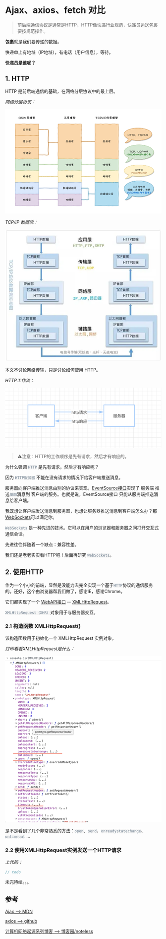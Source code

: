 # Ajax、axios、fetch 对比

> 前后端通信协议是通常是HTTP，HTTP像快递行业规范，快递员运送包裹要按规范操作。

**包裹**就是我们要传递的数据。

快递单上有地址（IP地址），有电话（用户信息），等待。

**快递员是谁呢？**

## 1. HTTP

HTTP 是前后端通信的基础，在网络分层协议中的最上层。

*网络分层协议：*

![网络分层协议](../_media/net_layer.png)

*TCP/IP 数据流：*

![tcp_ip数据流](../_media/tcp_ip_layer.png)

本文不讨论网络传输，只是讨论如何使用 HTTP。

*HTTP工作流：*

![tcp_ip数据流](../_media/http_req_res.png)

> ⚠️注意：HTTP的工作顺序是先有请求，然后才有响应的。

为什么强调 <code style="color: #708090; background-color: #F5F5F5;">HTTP</code> 是先有请求，然后才有响应呢？

因为 <code style="color: #708090; background-color: #F5F5F5;">HTTP服务器</code> 不能在没有请求的情况下给客户端推送消息。

服务器向客户端推送消息由别的协议来实现，[EventSource接口](https://developer.mozilla.org/zh-CN/docs/Server-sent_events/EventSource)实现了 服务端 推送<code style="color: #708090; background-color: #F5F5F5;">单向</code>消息到 客户端的服务。也就是说，EventSource接口 只能从服务端推送消息给客户端。

我既想让客户端发送消息到服务器，也想让服务器推送消息到客户端怎么办？那 [WebSockets](https://developer.mozilla.org/zh-CN/docs/Web/API/WebSockets_API)可以满足你。

<code style="color: #708090; background-color: #F5F5F5;">WebSockets</code> 是一种先进的技术。它可以在用户的浏览器和服务器之间打开交互式通信会话。

先进往往伴随着一个缺点：兼容性差。

我们还是老老实实看HTTP吧！后面再研究 <code style="color: #708090; background-color: #F5F5F5;">WebSockets</code>。

## 2. 使用HTTP

作为一个小小的前端，显然是没能力去完全实现一个基于<code style="color: #708090; background-color: #F5F5F5;">HTTP</code>协议的通信服务的。还好，这个由浏览器帮我们做了，感谢IE，感谢Chrome。

它们都实现了一个 [WebAPI接口](https://developer.mozilla.org/zh-CN/docs/Web/API) -- [XMLHttpRequest](https://developer.mozilla.org/zh-CN/docs/Web/API/XMLHttpRequest)。

<code style="color: #708090; background-color: #F5F5F5;">XMLHttpRequest（XHR）</code>对象用于与服务器交互。

### 2.1 构造函数 XMLHttpRequest()

该构造函数用于初始化一个 XMLHttpRequest 实例对象。

*打印看看XMLHttpRequest是什么：*

![xmlHttpRequest](../_media/xmlHttpRequest.png)

是不是看到了几个非常熟悉的方法：<code style="color: #708090; background-color: #F5F5F5;">open</code>、<code style="color: #708090; background-color: #F5F5F5;">send</code>、<code style="color: #708090; background-color: #F5F5F5;">onreadystatechange</code>、<code style="color: #708090; background-color: #F5F5F5;">ontimeout</code> ...

### 2.2 使用XMLHttpRequest实例发送一个HTTP请求

*上代码：*

```js
// todo

```

未完待续。。。

## 参考

[Ajax --> MDN](https://developer.mozilla.org/zh-CN/docs/Web/Guide/AJAX)

[axios --> github](https://github.com/axios/axios)

[计算机网络起源系列博客 --> 博客园/noteless](https://www.cnblogs.com/noteless/p/10218446.html)
